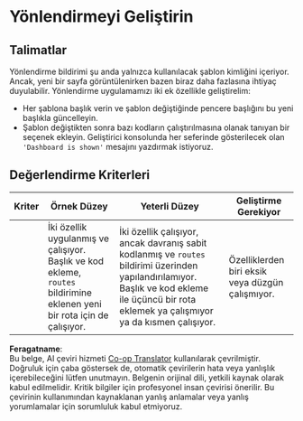 <!--
CO_OP_TRANSLATOR_METADATA:
{
  "original_hash": "8223e429218befa731dd5bfd22299520",
  "translation_date": "2025-08-26T00:38:54+00:00",
  "source_file": "7-bank-project/1-template-route/assignment.md",
  "language_code": "tr"
}
-->
# Yönlendirmeyi Geliştirin

## Talimatlar

Yönlendirme bildirimi şu anda yalnızca kullanılacak şablon kimliğini içeriyor. Ancak, yeni bir sayfa görüntülenirken bazen biraz daha fazlasına ihtiyaç duyulabilir. Yönlendirme uygulamamızı iki ek özellikle geliştirelim:

- Her şablona başlık verin ve şablon değiştiğinde pencere başlığını bu yeni başlıkla güncelleyin.
- Şablon değiştikten sonra bazı kodların çalıştırılmasına olanak tanıyan bir seçenek ekleyin. Geliştirici konsolunda her seferinde gösterilecek olan `'Dashboard is shown'` mesajını yazdırmak istiyoruz.

## Değerlendirme Kriterleri

| Kriter   | Örnek Düzey                                                                                                                       | Yeterli Düzey                                                                                                                                                                             | Geliştirme Gerekiyor                                   |
| -------- | ---------------------------------------------------------------------------------------------------------------------------------- | ----------------------------------------------------------------------------------------------------------------------------------------------------------------------------------------- | ----------------------------------------------------- |
|          | İki özellik uygulanmış ve çalışıyor. Başlık ve kod ekleme, `routes` bildirimine eklenen yeni bir rota için de çalışıyor.            | İki özellik çalışıyor, ancak davranış sabit kodlanmış ve `routes` bildirimi üzerinden yapılandırılamıyor. Başlık ve kod ekleme ile üçüncü bir rota eklemek ya çalışmıyor ya da kısmen çalışıyor. | Özelliklerden biri eksik veya düzgün çalışmıyor.      |

**Feragatname**:  
Bu belge, AI çeviri hizmeti [Co-op Translator](https://github.com/Azure/co-op-translator) kullanılarak çevrilmiştir. Doğruluk için çaba göstersek de, otomatik çevirilerin hata veya yanlışlık içerebileceğini lütfen unutmayın. Belgenin orijinal dili, yetkili kaynak olarak kabul edilmelidir. Kritik bilgiler için profesyonel insan çevirisi önerilir. Bu çevirinin kullanımından kaynaklanan yanlış anlamalar veya yanlış yorumlamalar için sorumluluk kabul etmiyoruz.